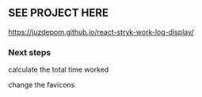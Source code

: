 ## SEE PROJECT HERE

https://juzdepom.github.io/react-stryk-work-log-display/

### Next steps

calculate the total time worked

change the favicons